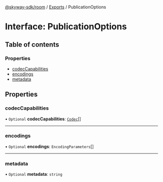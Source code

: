 [@skyway-sdk/room](../README.md) / [Exports](../modules.md) / PublicationOptions

# Interface: PublicationOptions

## Table of contents

### Properties

- [codecCapabilities](PublicationOptions.md#codeccapabilities)
- [encodings](PublicationOptions.md#encodings)
- [metadata](PublicationOptions.md#metadata)

## Properties

### codecCapabilities

• `Optional` **codecCapabilities**: [`Codec`](Codec.md)[]

___

### encodings

• `Optional` **encodings**: `EncodingParameters`[]

___

### metadata

• `Optional` **metadata**: `string`
